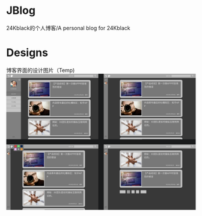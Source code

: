 # JBlog
24Kblack的个人博客/A personal blog for 24Kblack
# Designs
博客界面的设计图片（Temp)
![图片](./design/pagedesign.png)
